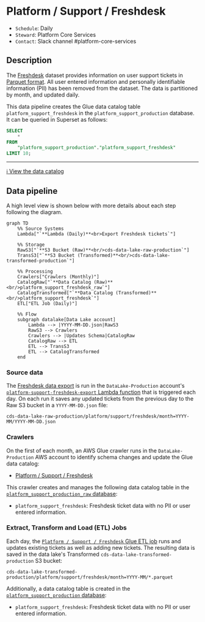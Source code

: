 # Platform / Support / Freshdesk

* `Schedule`: Daily
* `Steward`: Platform Core Services
* `Contact`: Slack channel #platform-core-services

## Description
The [Freshdesk](https://www.freshworks.com/freshdesk/) dataset provides information on user support tickets in [Parquet format](https://parquet.apache.org/). All user entered information and personally identifiable information (PII) has been removed from the dataset. The data is partitioned by month, and updated daily.

This data pipeline creates the Glue data catalog table `platform_support_freshdesk` in the `platform_support_production` database.  It can be queried in Superset as follows:

```sql
SELECT 
    * 
FROM 
    "platform_support_production"."platform_support_freshdesk" 
LIMIT 10;
```

---

[:information_source:  View the data catalog](../../../catalog/platform/support/freshdesk.md)

## Data pipeline
A high level view is shown below with more details about each step following the diagram.

```mermaid
graph TD
    %% Source Systems
    Lambda["`**Lambda (Daily)**<br>Export Freshdesk tickets`"]
    
    %% Storage
    RawS3["`**S3 Bucket (Raw)**<br/>cds-data-lake-raw-production`"]
    TransS3["`**S3 Bucket (Transformed)**<br/>cds-data-lake-transformed-production`"]
    
    %% Processing
    Crawlers["Crawlers (Monthly)"]
    CatalogRaw["`**Data Catalog (Raw)**<br/>platform_support_freshdesk_raw`"]
    CatalogTransformed["`**Data Catalog (Transformed)**<br/>platform_support_freshdesk`"]
    ETL["ETL Job (Daily)"]

    %% Flow
    subgraph datalake[Data Lake account]
        Lambda --> |YYYY-MM-DD.json|RawS3
        RawS3 --> Crawlers
        Crawlers --> |Updates Schema|CatalogRaw
        CatalogRaw --> ETL
        ETL --> TransS3
        ETL --> CatalogTransformed
    end
```

### Source data
The [Freshdesk data export](https://github.com/cds-snc/data-lake/tree/6d3aea78d5d5a47d318ca66d37f0d4af6972fca4/export/platform/support/freshdesk) is run in the `DataLake-Production` account's [ `platform-support-freshdesk-export` Lambda function](https://github.com/cds-snc/data-lake/tree/6d3aea78d5d5a47d318ca66d37f0d4af6972fca4/terragrunt/aws/export/platform/support/freshdesk) that is triggered each day.  On each run it saves any updated tickets from the previous day to the Raw S3 bucket in a `YYYY-MM-DD.json` file:

```
cds-data-lake-raw-production/platform/support/freshdesk/month=YYYY-MM/YYYY-MM-DD.json
```

### Crawlers
On the first of each month, an AWS Glue crawler runs in the `DataLake-Production` AWS account to identify schema changes and update the Glue data catalog:

- [Platform / Support / Freshdesk](https://github.com/cds-snc/data-lake/blob/6d3aea78d5d5a47d318ca66d37f0d4af6972fca4/terragrunt/aws/glue/crawlers.tf#L49-L79)

This crawler creates and manages the following data catalog table in the [`platform_support_production_raw` database](https://github.com/cds-snc/data-lake/blob/6d3aea78d5d5a47d318ca66d37f0d4af6972fca4/terragrunt/aws/glue/databases.tf#L11-L14):

- `platform_support_freshdesk`: Freshdesk ticket data with no PII or user entered information.

### Extract, Transform and Load (ETL) Jobs

Each day, the [`Platform / Support / Freshdesk` Glue ETL job](https://github.com/cds-snc/data-lake/blob/6d3aea78d5d5a47d318ca66d37f0d4af6972fca4/terragrunt/aws/glue/etl.tf#L39-L108) runs and updates existing tickets as well as adding new tickets.  The resulting data is saved in the data lake's Transformed `cds-data-lake-transformed-production` S3 bucket:

```
cds-data-lake-transformed-production/platform/support/freshdesk/month=YYYY-MM/*.parquet
```

Additionally, a data catalog table is created in the [`platform_support_production` database](https://github.com/cds-snc/data-lake/blob/6d3aea78d5d5a47d318ca66d37f0d4af6972fca4/terragrunt/aws/glue/databases.tf#L6-L9):

- `platform_support_freshdesk`: Freshdesk ticket data with no PII or user entered information.
